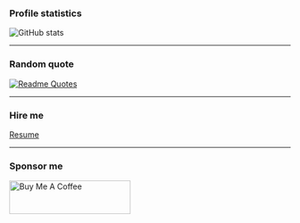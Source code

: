 ### Profile statistics

![GitHub stats](https://github-readme-stats.vercel.app/api?username=crazo7924&count_private=true&show_icons=true&border_radius=8px&hide_border=false&include_all_commits=true&show=reviews,discussions_started,discussions_answered,prs_merged,prs_merged_percentage)


---

### Random quote
[![Readme Quotes](https://quotes-github-readme.vercel.app/api?type=vertical&theme=dark&border=true)](https://github.com/piyushsuthar/github-readme-quotes)

---

### Hire me

[Resume](<resume.txt>)

---

### Sponsor me
<a href="https://www.buymeacoffee.com/crazo7924" target="_blank"><img src="https://cdn.buymeacoffee.com/buttons/v2/default-yellow.png" alt="Buy Me A Coffee" style="height: 60px !important;width: 217px !important;" ></a>

